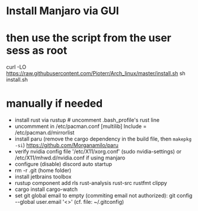 # Install Manjaro via GUI

# then use the script from the user sess as root
curl -LO https://raw.githubusercontent.com/Pioterr/Arch_linux/master/install.sh
sh install.sh

# manually if needed

- install rust via rustup # uncomment .bash_profile's rust line
- uncommment in /etc/pacman.conf
      [multilib]
      Include = /etc/pacman.d/mirrorlist
- install paru (remove the cargo dependency in the build file, then `makepkg -si`) https://github.com/Morganamilo/paru
- verify nvidia config file '/etc/X11/xorg.conf' (sudo nvidia-settings)
or /etc/X11/mhwd.d/nvidia.conf if using manjaro
- configure (disable) discord auto startup
- rm -r .git (home folder)
- install jetbrains toolbox
- rustup component add rls rust-analysis rust-src rustfmt clippy
- cargo install cargo-watch
- set git global email to empty (commiting email not authorized): git config --global user.email '<>' (cf. file: ~/.gitconfig)
